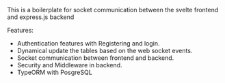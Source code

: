 This is a boilerplate for socket communication between the svelte frontend and express.js backend

Features: 
- Authentication features with Registering and login.
- Dynamical update the tables based on the web socket events.
- Socket communication between frontend and backend.
- Security and Middleware in backend.
- TypeORM with PosgreSQL